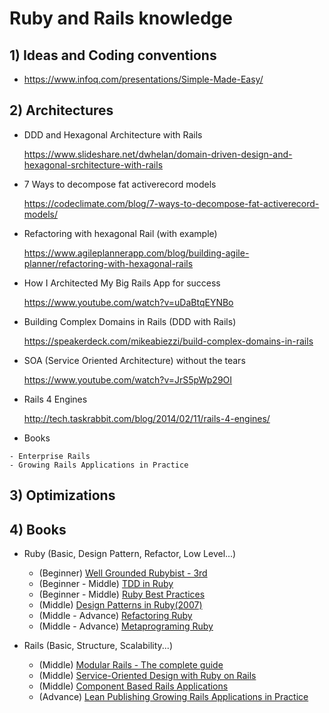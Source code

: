 # Ruby and Rails knowledge
## 1) Ideas and Coding conventions
- https://www.infoq.com/presentations/Simple-Made-Easy/

## 2) Architectures
- DDD and Hexagonal Architecture with Rails

  https://www.slideshare.net/dwhelan/domain-driven-design-and-hexagonal-srchitecture-with-rails
- 7 Ways to decompose fat activerecord models

  https://codeclimate.com/blog/7-ways-to-decompose-fat-activerecord-models/

- Refactoring with hexagonal Rail (with example)

  https://www.agileplannerapp.com/blog/building-agile-planner/refactoring-with-hexagonal-rails

- How I Architected My Big Rails App for success

  https://www.youtube.com/watch?v=uDaBtqEYNBo

- Building Complex Domains in Rails (DDD with Rails)

  https://speakerdeck.com/mikeabiezzi/build-complex-domains-in-rails

- SOA (Service Oriented Architecture) without the tears

  https://www.youtube.com/watch?v=JrS5pWp29OI

- Rails 4 Engines

  http://tech.taskrabbit.com/blog/2014/02/11/rails-4-engines/

- Books
```
- Enterprise Rails
- Growing Rails Applications in Practice
```




## 3) Optimizations


## 4) Books
  * Ruby (Basic, Design Pattern, Refactor, Low Level...)
    * (Beginner) [Well Grounded Rubybist - 3rd](https://github.com/jackiedo91/ruby_and_rails_knowledge/blob/master/books/Well%20grounded%20Rubyist%20-%203rd.pdf)
    * (Beginner - Middle) [TDD in Ruby](https://github.com/jackiedo91/ruby_and_rails_knowledge/blob/master/books/Test%20Driven%20Development%20in%20Ruby.pdf)
    * (Beginner - Middle) [Ruby Best Practices](https://github.com/jackiedo91/ruby_and_rails_knowledge/blob/master/books/Ruby%20Best%20%20Practices.pdf)
    * (Middle) [Design Patterns in Ruby(2007)](https://github.com/jackiedo91/ruby_and_rails_knowledge/blob/master/books/Design%20Patterns%20in%20Ruby%20(2007).pdf)
    * (Middle - Advance) [Refactoring Ruby](https://github.com/jackiedo91/ruby_and_rails_knowledge/blob/master/books/Refactoring%20Ruby.pdf)
    * (Middle - Advance) [Metaprograming Ruby](https://github.com/jackiedo91/ruby_and_rails_knowledge/blob/master/books/Metaprogramming%20Ruby%202nd.pdf)

  * Rails (Basic, Structure, Scalability...)
    * (Middle) [Modular Rails - The complete guide](https://github.com/jackiedo91/ruby_and_rails_knowledge/blob/master/books/Modular%20Rails%20The%20Complete%20Guide%20to%20Modular%20Rails%20Applications.pdf)
    * (Middle) [Service-Oriented Design with Ruby on Rails](https://github.com/jackiedo91/ruby_and_rails_knowledge/blob/master/books/Service-Oriented%20Design%20with%20Ruby%20and%20Rails.pdf)
    * (Middle) [Component Based Rails Applications](https://github.com/jackiedo91/ruby_and_rails_knowledge/blob/master/books/Component%20Based%20Rails-Applications.pdf)
    * (Advance) [Lean Publishing Growing Rails Applications in Practice](https://github.com/jackiedo91/ruby_and_rails_knowledge/blob/master/books/Lean%20Publishing%20Growing%20Rails%20Applications%20in%20Practice%20(2014).pdf)


